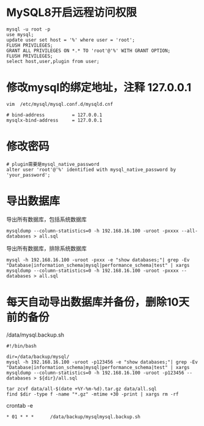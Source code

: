 # MySQL8开启远程访问权限

	mysql -u root -p
	use mysql;
	update user set host = '%' where user = 'root';
	FLUSH PRIVILEGES;
	GRANT ALL PRIVILEGES ON *.* TO 'root'@'%' WITH GRANT OPTION;
	FLUSH PRIVILEGES;
	select host,user,plugin from user;
	
# 修改mysql的绑定地址，注释 127.0.0.1
	vim  /etc/mysql/mysql.conf.d/mysqld.cnf
		
	# bind-address          = 127.0.0.1
	mysqlx-bind-address     = 127.0.0.1

# 修改密码
	# plugin需要是mysql_native_password
	alter user 'root'@'%' identified with mysql_native_password by 'your_password';
	

# 导出数据库
导出所有数据库，包括系统数据库

	mysqldump --column-statistics=0 -h 192.168.16.100 -uroot -pxxxx --all-databases > all.sql
	
导出所有数据库，排除系统数据库

	mysql -h 192.168.16.100 -uroot -pxxx -e "show databases;"| grep -Ev "Database|information_schema|mysql|performance_schema|test" | xargs mysqldump --column-statistics=0 -h 192.168.16.100 -uroot -pxxxx --databases > all.sql
	
# 每天自动导出数据库并备份，删除10天前的备份
/data/mysql.backup.sh

	#!/bin/bash
	
	dir=/data/backup/mysql/
	mysql -h 192.168.16.100 -uroot -p123456 -e "show databases;"| grep -Ev "Database|information_schema|mysql|performance_schema|test" | xargs mysqldump --column-statistics=0 -h 192.168.16.100 -uroot -p123456 --databases > ${dir}/all.sql

	tar zcvf data/all-$(date +%Y-%m-%d).tar.gz data/all.sql
	find $dir -type f -name "*.gz" -mtime +30 -print | xargs rm -rf
	
crontab -e 

	* 01 * * *      /data/backup/mysqlmysql.backup.sh
	


